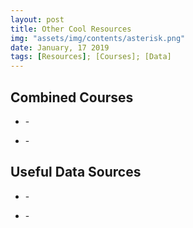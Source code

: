 ```yaml
---
layout: post
title: Other Cool Resources
img: "assets/img/contents/asterisk.png"
date: January, 17 2019
tags: [Resources]; [Courses]; [Data]
---
```



## Combined Courses
* []() - 

* []() - 

## Useful Data Sources
* []() - 

* []() - 

